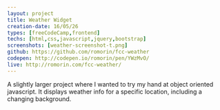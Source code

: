 ```yaml
---
layout: project
title: Weather Widget
creation-date: 16/05/26
types: [freeCodeCamp,frontend]
techs: [html,css,javascript,jquery,bootstrap]
screenshots: [weather-screenshot-t.png]
github: https://github.com/romorin/fcc-weather
codepen: http://codepen.io/romorin/pen/YWzMvO/
live: http://romorin.com/fcc-weather/
---
```


A slightly larger project where I wanted to try my hand at object oriented javascript. It displays weather info for a specific location, including a changing background.
